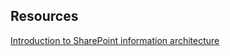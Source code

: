 ## Resources

[Introduction to SharePoint information architecture](https://docs.microsoft.com/en-us/sharepoint/information-architecture-modern-experience)